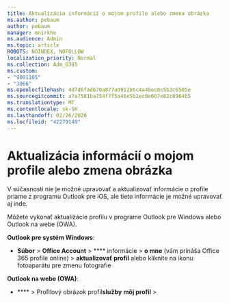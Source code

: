 ```yaml
---
title: Aktualizácia informácií o mojom profile alebo zmena obrázka
ms.author: pebaum
author: pebaum
manager: mnirkhe
ms.audience: Admin
ms.topic: article
ROBOTS: NOINDEX, NOFOLLOW
localization_priority: Normal
ms.collection: Adm_O365
ms.custom:
- "9001105"
- "3066"
ms.openlocfilehash: 4d7d6fad670a877a0912b6c4a4bec0c5b3c6505e
ms.sourcegitcommit: a7a7581ba754f7f5a46e5b2ec0e667e82c8964b5
ms.translationtype: MT
ms.contentlocale: sk-SK
ms.lasthandoff: 02/26/2020
ms.locfileid: "42279140"
---
```

# <a name="update-my-profile-information-or-change-my-picture"></a>Aktualizácia informácií o mojom profile alebo zmena obrázka

V súčasnosti nie je možné upravovať a aktualizovať informácie o profile priamo z programu Outlook pre iOS, ale tieto informácie je možné upravovať aj inde. 

Môžete vykonať aktualizácie profilu v programe Outlook pre Windows alebo Outlook na webe (OWA). 

**Outlook pre systém Windows**: 

- **Súbor** > **Office Account** > **** informácie > **o mne** (vám prináša Office 365 profile online) > **aktualizovať profil** alebo kliknite na ikonu fotoaparátu pre zmenu fotografie  
  
**Outlook na webe (OWA)**: 

- **** > Profilový obrázok profil**služby** **môj profil** > 

